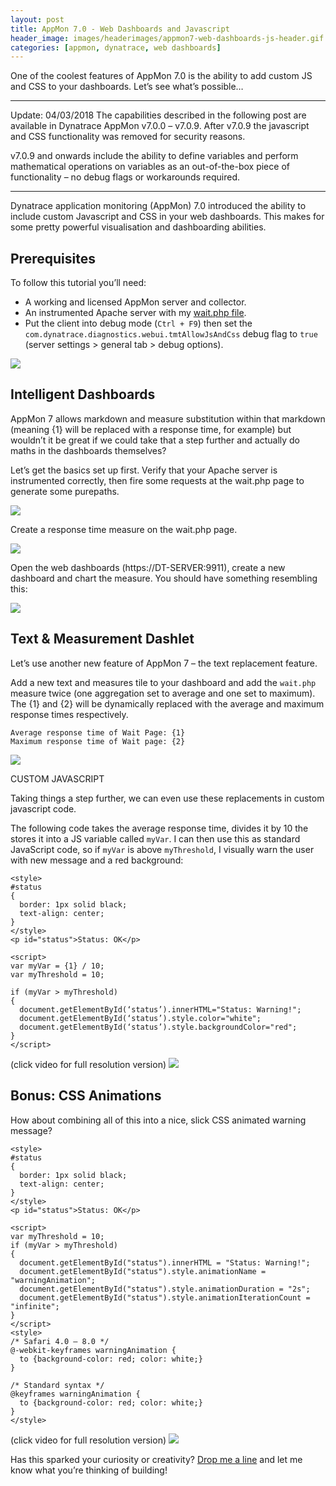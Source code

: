 ```yaml
---
layout: post
title: AppMon 7.0 - Web Dashboards and Javascript
header_image: images/headerimages/appmon7-web-dashboards-js-header.gif
categories: [appmon, dynatrace, web dashboards]
---
```


One of the coolest features of AppMon 7.0 is the ability to add custom JS and CSS to your dashboards. Let’s see what’s possible…

---

Update: 04/03/2018
The capabilities described in the following post are available in Dynatrace AppMon v7.0.0 – v7.0.9. After v7.0.9 the javascript and CSS functionality was removed for security reasons.

v7.0.9 and onwards include the ability to define variables and perform mathematical operations on variables as an out-of-the-box piece of functionality – no debug flags or workarounds required.

---

Dynatrace application monitoring (AppMon) 7.0 introduced the ability to include custom Javascript and CSS in your web dashboards. This makes for some pretty powerful visualisation and dashboarding abilities.

## Prerequisites

To follow this tutorial you’ll need:

- A working and licensed AppMon server and collector.
- An instrumented Apache server with my [wait.php file](https://github.com/agardnerIT/XAMPP-Pages/blob/master/wait.php).
- Put the client into debug mode (`Ctrl + F9`) then set the `com.dynatrace.diagnostics.webui.tmtAllowJsAndCss` debug flag to `true` (server settings > general tab > debug options).

![](images/postimages/appmon7-web-dashboards-1.jpg)

## Intelligent Dashboards

AppMon 7 allows markdown and measure substitution within that markdown (meaning {1} will be replaced with a response time, for example) but wouldn’t it be great if we could take that a step further and actually do maths in the dashboards themselves?

Let’s get the basics set up first. Verify that your Apache server is instrumented correctly, then fire some requests at the wait.php page to generate some purepaths.

![](images/postimages/appmon7-web-dashboards-2.jpg)

Create a response time measure on the wait.php page.

![](images/postimages/appmon7-web-dashboards-3.jpg)

Open the web dashboards (https://DT-SERVER:9911), create a new dashboard and chart the measure. You should have something resembling this:

![](images/postimages/appmon7-web-dashboards-4.png)

## Text & Measurement Dashlet

Let’s use another new feature of AppMon 7 – the text replacement feature.

Add a new text and measures tile to your dashboard and add the `wait.php` measure twice (one aggregation set to average and one set to maximum). The {1} and {2} will be dynamically replaced with the average and maximum response times respectively.

```
Average response time of Wait Page: {1}
Maximum response time of Wait page: {2}
```

![](images/postimages/appmon7-web-dashboards-5.png)

CUSTOM JAVASCRIPT

Taking things a step further, we can even use these replacements in custom javascript code.

The following code takes the average response time, divides it by 10 the stores it into a JS variable called `myVar`. I can then use this as standard JavaScript code, so if `myVar` is above `myThreshold`, I visually warn the user with new message and a red background:

```
<style>
#status
{
  border: 1px solid black;
  text-align: center;
}
</style>
<p id="status">Status: OK</p>

<script>
var myVar = {1} / 10;
var myThreshold = 10;

if (myVar > myThreshold)
{
  document.getElementById(‘status’).innerHTML="Status: Warning!";
  document.getElementById(‘status’).style.color="white";
  document.getElementById(‘status’).style.backgroundColor="red";
}
</script>
```

(click video for full resolution version)
![](images/postimages/appmon7-web-dashboards-6.gif)

## Bonus: CSS Animations

How about combining all of this into a nice, slick CSS animated warning message?

```
<style>
#status
{
  border: 1px solid black;
  text-align: center;
}
</style>
<p id="status">Status: OK</p>

<script>
var myThreshold = 10;
if (myVar > myThreshold)
{
  document.getElementById("status").innerHTML = "Status: Warning!";
  document.getElementById("status").style.animationName = "warningAnimation";
  document.getElementById("status").style.animationDuration = "2s";
  document.getElementById("status").style.animationIterationCount = "infinite";
}
</script>
<style>
/* Safari 4.0 – 8.0 */
@-webkit-keyframes warningAnimation {
  to {background-color: red; color: white;}
}

/* Standard syntax */
@keyframes warningAnimation {
  to {background-color: red; color: white;}
}
</style>
```

(click video for full resolution version)
![](images/postimages/appmon7-web-dashboards-7.gif)

Has this sparked your curiosity or creativity? [Drop me a line](contact) and let me know what you’re thinking of building!
